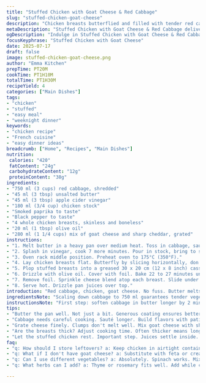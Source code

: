 ```yaml
---
title: "Stuffed Chicken with Goat Cheese & Red Cabbage"
slug: "stuffed-chicken-goat-cheese"
description: "Chicken breasts butterflied and filled with tender red cabbage simmered in apple cider vinegar and chicken stock, sprinkled with creamy goat cheese and cheddar blend. Roasted, then broiled to melt cheese topping. A twist using apple cider vinegar replaces red wine vinegar for a fruity sharpness, and smoked paprika replaces salt to add smoky depth. Quantities adjusted to 750 ml cabbage, 45 ml butter, 45 ml vinegar, 180 ml broth, 4 whole chicken breasts, 20 ml olive oil, and 280 ml cheese mix. Cook times tweaked slightly."
metaDescription: "Stuffed Chicken with Goat Cheese & Red Cabbage delivers savory flavors and creamy textures. Enjoy a French-inspired dish that's hearty."
ogDescription: "Indulge in Stuffed Chicken with Goat Cheese & Red Cabbage. A blend of tangy cabbage and melted cheese meets juicy chicken."
focusKeyphrase: "Stuffed Chicken with Goat Cheese"
date: 2025-07-17
draft: false
image: stuffed-chicken-goat-cheese.png
author: "Emma Kitchen"
prepTime: PT20M
cookTime: PT1H10M
totalTime: PT1H30M
recipeYield: 4
categories: ["Main Dishes"]
tags:
- "chicken"
- "stuffed"
- "easy meal"
- "weeknight dinner"
keywords:
- "chicken recipe"
- "French cuisine"
- "easy dinner ideas"
breadcrumb: ["Home", "Recipes", "Main Dishes"]
nutrition: 
 calories: "420"
 fatContent: "24g"
 carbohydrateContent: "12g"
 proteinContent: "38g"
ingredients:
- "750 ml (3 cups) red cabbage, shredded"
- "45 ml (3 tbsp) unsalted butter"
- "45 ml (3 tbsp) apple cider vinegar"
- "180 ml (3/4 cup) chicken stock"
- "Smoked paprika to taste"
- "Black pepper to taste"
- "4 whole chicken breasts, skinless and boneless"
- "20 ml (1 tbsp) olive oil"
- "280 ml (1 1/4 cups) mix of goat cheese and sharp cheddar, grated"
instructions:
- "1. Melt butter in a heavy pan over medium heat. Toss in cabbage, sauté 7 minutes till wilted."
- "2. Splash in vinegar, cook 7 more minutes. Pour in stock, bring to simmer. Cover loosely, simmer low 35 minutes. Season with smoked paprika and pepper."
- "3. Oven rack middle position. Preheat oven to 175°C (350°F)."
- "4. Lay chicken breasts flat. Butterfly by slicing horizontally, don't cut through. Season inside and out with pepper. Fill cavities with cabbage mix. Fold snug."
- "5. Plop stuffed breasts into a greased 30 x 20 cm (12 x 8 inch) casserole."
- "6. Drizzle with olive oil. Cover with foil. Bake 22 to 27 minutes until juices run clear."
- "7. Remove foil. Sprinkle cheese blend atop each breast. Slide under broiler, watch close, 3 to 5 minutes until cheese bubbles and browns."
- "8. Serve hot. Drizzle pan juices over top."
introduction: "Red cabbage, chicken, goat cheese. No fuss. Butter melts, cabbage sweats, vinegar sharpens. Chicken splits open like a book, cavity stuffed with warmth, tang, creaminess. The broth simmers slow, cabbage softens, mingling flavors that cling. Cheese tops it all, melts, bubbles. The foil tucks in moisture. Oven heat cooks through in phases; first covered, then exposed to flame’s kiss. A smoky hint from paprika takes place of salt—a subtle twist. Apple cider vinegar adds brightness replacing usual wine vinegar. Simple, minimal ingredients, slightly altered proportions to shift flavor balance and cooking time. Roasting then broiling; every step counts. Texture balances softness and crisp surface. Quick midweek meal or weekend indulgence."
ingredientsNote: "Scaling down cabbage to 750 ml guarantees tender vegetables without overpowering filling. Butter reduced to keep richness subtle. Apple cider vinegar swaps out red wine vinegar to introduce lighter fruit tones that cut through heaviness. Chicken stock slightly lowered to 180 ml to prevent watery stuffing while retaining moisture. Smoked paprika replaces salt for a layered smoky undertone. Chicken breasts whole rather than halves ensures better filling volume, more hearty servings. Olive oil increased to 20 ml ensures sufficient coating for crisping. Cheese combines sharp cheddar with tangy goat cheese to blend creamy and bold flavors. Important to grate cheese finely for even melting. Using whole breasts requires careful butterflying; patience prevents tearing. All changes keep protein rich, carb moderate, fat higher for satiation."
instructionsNote: "First step: soften cabbage in butter longer by 2 minutes, then vinegar for same, building gentle caramelization and acidity balance. Simmer time bumped up by 5 minutes ensures cabbage softness without mush, deeper flavor melding. Oven temperature slightly lowered by 5°C prevents drying out chicken. Butterflying chicken requires steady hand; cut slowly halfway without separating fully, creating pocket. Filling generously but not overstuffing for cooking stability. Tucking foil tight seals moisture during 22 to 27 minutes roast, time adjusted upward 2 minutes to account for bulkier breasts. Opening foil to top chicken with cheese, broiling quickly melts and browns cheese—watch constantly at this point to avoid burning. Final drizzle of pan juices adds gloss and flavor. Serve promptly to preserve contrast between warm tender stuffing and golden cheesy crust. Steps rearranged for logical flow from veg prep through to final finishing."
tips:
- "Butter the pan well. Not just a bit. Generous coating ensures better browning. Stickiness is a problem. Crisp skin needed."
- "Cabbage needs careful cooking. Sauté longer. Build flavors with patience. Don’t rush simmering. Vinegar brings out sweetness."
- "Grate cheese finely. Clumps don't melt well. Mix goat cheese with sharp cheddar. Creamy plus tangy. Classic combo works."
- "Are the breasts thick? Adjust cooking time. Often thicker means longer in oven or broiler. Watch closely towards the end."
- "Let the stuffed chicken rest. Important step. Juices settle inside. Keep flesh tender. Enjoy every bite of rich filling."
faq:
- "q: How should I store leftovers? a: Keep chicken in airtight container. Fridge works. Use within three days. Reheat gently to avoid dryness."
- "q: What if I don't have goat cheese? a: Substitute with feta or cream cheese. Adjust to your taste. Creamy texture is key."
- "q: Can I use different vegetables? a: Absolutely. Spinach works. Mix in mushrooms too. Explore other options. Keep it moist."
- "q: What herbs can I add? a: Thyme or rosemary fits well. Add while cooking cabbage. Boosts flavor profile. Small amounts needed."

---
```

